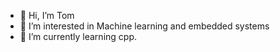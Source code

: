 - 👋 Hi, I’m Tom
- 👀 I’m interested in Machine learning and embedded systems
- 🌱 I’m currently learning cpp.
